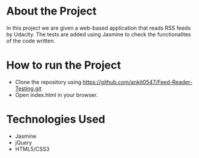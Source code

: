 # About the Project

In this project we are given a web-based application that reads RSS feeds by Udacity. The tests are added using Jasmine to check the functionalites of the code written.

# How to run the Project

- Clone the repository using https://github.com/ankit0547/Feed-Reader-Testing.git
- Open index.html in your browser.

# Technologies Used

- Jasmine
- jQuery
- HTML5/CSS3

